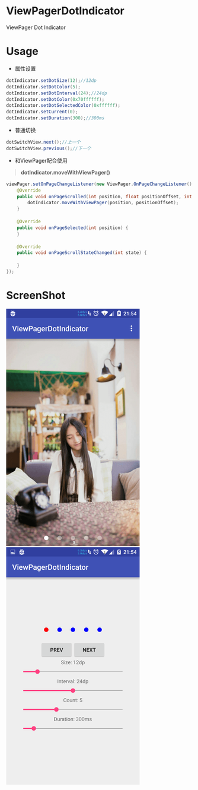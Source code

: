# ViewPagerDotIndicator
ViewPager Dot Indicator

# Usage

- 属性设置

```Java
dotIndicator.setDotSize(12);//12dp
dotIndicator.setDotColor(5);
dotIndicator.setDotInterval(24);//24dp
dotIndicator.setDotColor(0x70ffffff);
dotIndicator.setDotSelectedColor(0xffffff);
dotIndicator.setCurrent(0);
dotIndicator.setDuration(300);//300ms
```

- 普通切换

```Java
dotSwitchView.next();//上一个
dotSwitchView.previous();//下一个
```

- 和ViewPager配合使用

> **dotIndicator.moveWithViewPager()**

```Java
viewPager.setOnPageChangeListener(new ViewPager.OnPageChangeListener() {
    @Override
    public void onPageScrolled(int position, float positionOffset, int positionOffsetPixels) {
        dotIndicator.moveWithViewPager(position, positionOffset);
    }

    @Override
    public void onPageSelected(int position) {
    }

    @Override
    public void onPageScrollStateChanged(int state) {

    }
});
```

# ScreenShot
![screenshot01](screenshot/screenshot01.png)
![screenshot02](screenshot/screenshot02.png)


